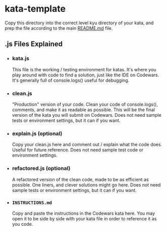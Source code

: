 # kata-template

Copy this directory into the correct level kyu directory of your kata, and prep the file according to the main [README.md](https://github.com/Mario-paul/kata-tester/blob/main/README.md) file.

## .js Files Explained

- ### kata.js

    This file is the working / testing environment for katas. It's where you play around with code to find a solution, just like the IDE on Codewars. It's generally full of console.logs() useful for debugging.

- ### clean.js

    "Production" version of your code. Clean your code of console.logs(), comments, and make it as readable as possible. This will be the final version of the kata you will submit on Codewars. Does not need sample tests or environment settings, but it can if you want.

- ### explain.js (optional)

    Copy your clean.js here and comment out / explain what the code does. Useful for future reference. Does not need sample test code or environment settings.

- ### refactored.js (optional)

    A refactored version of the clean code, made to be as efficient as possible. One liners, and clever solutions might go here. Does not need sample tests or environment settings, but it can if you want.

- ### `INSTRUCTIONS.md`

    Copy and paste the instructions in the Codewars kata here. You may open it to be side by side with your kata file in order to reference it as you code.
